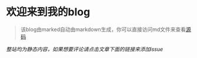 欢迎来到我的blog
==================

> 该blog由marked自动由markdown生成，你可以直接访问md文件来查看[源码](README.md)

*整站均为静态内容，如果想要评论请点击文章下面的链接来添加issue*
